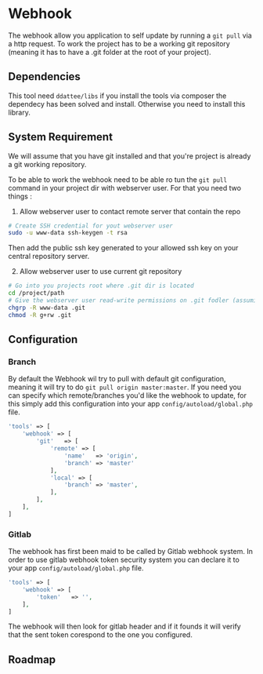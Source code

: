 Webhook
=======

The webhook allow you application to self update by running a `git pull` via a http request.
To work the project has to be a working git repository (meaning it has to have a .git folder at the root of your project).

Dependencies
------------

This tool need `ddattee/libs` if you install the tools via composer the dependecy has been solved and install.
Otherwise you need to install this library.

System Requirement
------------------

We will assume that you have git installed and that you're project is already a git working repository.

To be able to work the webhook need to be able ro tun the `git pull` command in your project dir with webserver user.
For that you need two things :

 1. Allow webserver user to contact remote server that contain the repo
 ```bash
 # Create SSH credential for yout webserver user
 sudo -u www-data ssh-keygen -t rsa
 ```
 Then add the public ssh key generated to your allowed ssh key on your central repository server.

 2. Allow webserver user to use current git repository
 ```bash
 # Go into you projects root where .git dir is located
 cd /project/path
 # Give the webserver user read-write permissions on .git fodler (assuming you are running your webserver with www-data user)
 chgrp -R www-data .git
 chmod -R g+rw .git 
 ```


Configuration
-------------

### Branch

By default the Webhook wil try to pull with default git configuration, meaning it will try to do `git pull origin master:master`.
If you need you can specify which remote/branches you'd like the webhook to update, for this simply add this configuration into your app `config/autoload/global.php` file.
```php
'tools' => [
    'webhook' => [
        'git'   => [
            'remote' => [
                'name'   => 'origin',
                'branch' => 'master'
            ],
            'local' => [
                'branch' => 'master',
            ],
        ],
    ],
]
```

### Gitlab

The webhook has first been maid to be called by Gitlab webhook system.
In order to use gitlab webhook token security system you can declare it to your app `config/autoload/global.php` file.
```php
'tools' => [
    'webhook' => [
        'token'   => '',
    ],
]
```
The webhook will then look for gitlab header and if it founds it will verify that the sent token corespond to the one you configured.

Roadmap
-------

